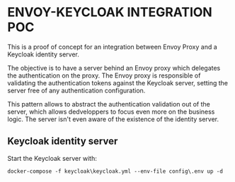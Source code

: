 # ENVOY-KEYCLOAK INTEGRATION POC

This is a proof of concept for an integration between Envoy Proxy and a Keycloak identity server.

The objective is to have a server behind an Envoy proxy which delegates the authentication on the proxy.
The Envoy proxy is responsible of validating the authentication tokens against the Keycloak server, setting the server free of any authentication configuration.

This pattern allows to abstract the authentication validation out of the server, which allows dedveloppers to focus even more on the business logic. The server isn't even aware of the existence of the identity server.

## Keycloak identity server

Start the Keycloak server with:
```
docker-compose -f keycloak\keycloak.yml --env-file config\.env up -d
```